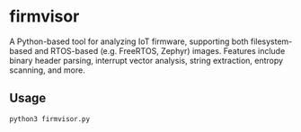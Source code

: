 # firmvisor
A Python-based tool for analyzing IoT firmware, supporting both filesystem-based and RTOS-based (e.g. FreeRTOS, Zephyr) images. Features include binary header parsing, interrupt vector analysis, string extraction, entropy scanning, and more.

## Usage
```
python3 firmvisor.py
```